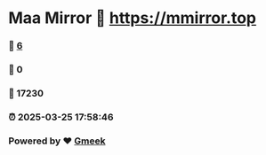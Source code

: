 # Maa Mirror :link: https://mmirror.top 
### :page_facing_up: [6](https://mmirror.top/tag.html) 
### :speech_balloon: 0 
### :hibiscus: 17230 
### :alarm_clock: 2025-03-25 17:58:46 
### Powered by :heart: [Gmeek](https://github.com/Meekdai/Gmeek)
